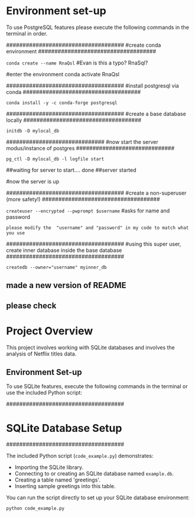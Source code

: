 # Environment set-up
To use PostgreSQL features
please execute the following commands in the terminal in order.

####################################
#create conda environment
####################################

`conda create --name RnaQsl` #Evan is this a typo? RnaSql?

#enter the environment
conda activate RnaQsl

####################################
#install postgresql via conda
####################################

`conda install -y -c conda-forge postgresql`

####################################
#create a base database locally
####################################

`initdb -D mylocal_db`

##############################
#now start the server modus/instance of postgres
##############################

`pg_ctl -D mylocal_db -l logfile start`

##waiting for server to start.... done
##server started

#now the server is up

####################################
#create a non-superuser (more safety!)
####################################

`createuser --encrypted --pwprompt $username`
#asks for name and password

    please modify the  "username" and "password" in my code to match what you use 

####################################
#using this super user, create inner database inside the base database
####################################

`createdb --owner="username" myinner_db`

## made a new version of README
## please check

# Project Overview
This project involves working with SQLite databases and involves the analysis of Netflix titles data.

## Environment Set-up
To use SQLite features, execute the following commands in the terminal or use the included Python script:

####################################
# SQLite Database Setup
####################################

The included Python script (`code_example.py`) demonstrates:
- Importing the SQLite library.
- Connecting to or creating an SQLite database named `example.db`.
- Creating a table named 'greetings'.
- Inserting sample greetings into this table.

You can run the script directly to set up your SQLite database environment:

```bash
python code_example.py

